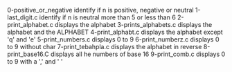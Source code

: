 0-positive_or_negative identify if n is positive, negative or neutral
1-last_digit.c identify if n is neutral more than 5 or less than 6
2-print_alphabet.c displays the alphabet
3-prints_alphabets.c displays the alphabet and the ALPHABET
4-print_alphabt.c displays the alphabet except 'q' and 'e'
5-print_numbers.c displays 0 to 9
6-print_numberz.c displays 0 to 9 without char
7-print_tebahpla.c displays the alphabet in reverse
8-print_base16.C displays all he numbers of base 16
9-print_comb.c displays 0 to 9 with a ',' and ' '
